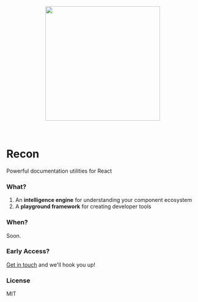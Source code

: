 <p>&nbsp;</p>
<p align="center">
<img src="http://i.imgur.com/BRdEVYW.png" width="300px" />
</p>
<p>&nbsp;</p>

Recon
=====

Powerful documentation utilities for React

### What?

1. An **intelligence engine** for understanding your component ecosystem
2. A **playground framework** for creating developer tools

### When?

Soon.

### Early Access?

[Get in touch](http://twitter.com/chrisui) and we'll hook you up!

### License

MIT
